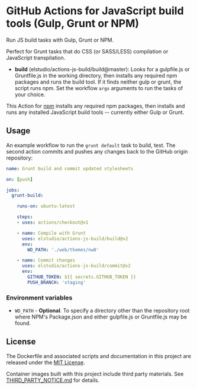 # GitHub Actions for JavaScript build tools (Gulp, Grunt or NPM)

Run JS build tasks with Gulp, Grunt or NPM.

Perfect for Grunt tasks that do CSS (or SASS/LESS) compilation or JavaScript transpilation.  

- **build** (elstudio/actions-js-build/build@master): Looks for a gulpfile.js or Gruntfile.js in the working directory, then installs any required npm packages and runs the build tool. If it finds neither gulp or grunt, the script runs npm. Set the workflow `args` arguments to run the tasks of your choice.

This Action for [npm](https://www.npmjs.com/) installs any required npm packages, then installs and runs any installed JavaScript build tools -- currently either Gulp or Grunt.

## Usage

An example workflow to run the `grunt default` task to build, test. The second action commits and pushes any changes back to the GitHub origin repository:


```yaml
name: Grunt build and commit updated stylesheets

on: [push]

jobs:
  grunt-build:

    runs-on: ubuntu-latest

    steps:
    - uses: actions/checkout@v1

    - name: Compile with Grunt
      uses: elstudio/actions-js-build/build@v2
      env:
        WD_PATH: './web/themes/nw8'

    - name: Commit changes
      uses: elstudio/actions-js-build/commit@v2
      env:
        GITHUB_TOKEN: ${{ secrets.GITHUB_TOKEN }}
        PUSH_BRANCH: 'staging'
```


### Environment variables

* `WD_PATH` - **Optional**. To specify a directory other than the repository root where NPM's Package.json and either gulpfile.js or Gruntfile.js may be found.


## License

The Dockerfile and associated scripts and documentation in this project are released under the [MIT License](LICENSE).

Container images built with this project include third party materials. See [THIRD_PARTY_NOTICE.md](THIRD_PARTY_NOTICE.md) for details.
